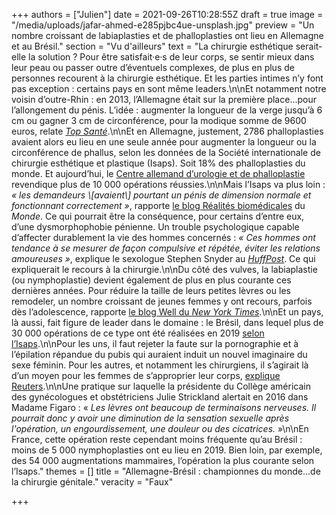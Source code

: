 +++
authors = ["Julien"]
date = 2021-09-26T10:28:55Z
draft = true
image = "/media/uploads/jafar-ahmed-e285pjbc4ue-unsplash.jpg"
preview = "Un nombre croissant de labiaplasties et de phalloplasties ont lieu en Allemagne et au Brésil."
section = "Vu d'ailleurs"
text = "La chirurgie esthétique serait-elle la solution ? Pour être satisfait·e·s de leur corps, se sentir mieux dans leur peau ou passer outre d’éventuels complexes, de plus en plus de personnes recourent à la chirurgie esthétique. Et les parties intimes n’y font pas exception : certains pays en sont même leaders.\n\nEt notamment notre voisin d’outre-Rhin : en 2013, l’Allemagne était sur la première place…pour l’allongement du pénis. L’idée : augmenter la longueur de la verge jusqu’à 6 cm ou gagner 3 cm de circonférence, pour la modique somme de 9600 euros, relate [_Top Santé_](https://www.topsante.com/couple-et-sexualite/sexualite/troubles-sexuels-chez-l-homme/allongement-du-penis-les-allemands-multiplient-les-operations-63511).\n\nEt en Allemagne, justement, 2786 phalloplasties avaient alors eu lieu en une seule année pour augmenter la longueur ou la circonférence de phallus, selon les données de la Société internationale de chirurgie esthétique et plastique (Isaps). Soit 18% des phalloplasties du monde. Et aujourd’hui, le [Centre allemand d’urologie et de phalloplastie](https://www.deutsches-zentrum-urologie.com/de/behandlungen/penisvergroesserung/eckdaten-zu-unserer-arbeit-ergebnisse/) revendique plus de 10 000 opérations réussies.\n\nMais l’Isaps va plus loin : _« les demandeurs \\[avaient\\] pourtant un pénis de dimension normale et fonctionnant correctement »_, rapporte [le blog Réalités biomédicales](https://www.lemonde.fr/blog/realitesbiomedicales/2014/08/17/lallemagne-championne-du-monde-de-la-chirurgie-dallongement-du-penis/) du _Monde_. Ce qui pourrait être la conséquence, pour certains d’entre eux, d’une dysmorphophobie pénienne. Un trouble psychologique capable d’affecter durablement la vie des hommes concernés : _« Ces hommes ont tendance à se mesurer de façon compulsive et répétée, éviter les relations amoureuses »_, explique le sexologue Stephen Snyder au [_HuffPost_](https://www.huffingtonpost.fr/entry/arretez-rire-taille-penis-complexe_fr_5d6fd599e4b09bbc9ef87b80). Ce qui expliquerait le recours à la chirurgie.\n\nDu côté des vulves, la labiaplastie (ou nymphoplastie) devient également de plus en plus courante ces dernières années. Pour réduire la taille de leurs petites lèvres ou les remodeler, un nombre croissant de jeunes femmes y ont recours, parfois dès l’adolescence, rapporte [le blog Well du _New York Times_](https://well.blogs.nytimes.com/2016/04/25/increase-in-teenage-genital-surgery-prompts-guidelines-for-doctors/).\n\nEt un pays, là aussi, fait figure de leader dans le domaine : le Brésil, dans lequel plus de 30 000 opérations de ce type ont été réalisées en 2019 [selon l’Isaps](https://www.isaps.org/wp-content/uploads/2020/12/Global-Survey-2019.pdf).\n\nPour les uns, il faut rejeter la faute sur la pornographie et à l’épilation répandue du pubis qui auraient induit un nouvel imaginaire du sexe féminin. Pour les autres, et notamment les chirurgiens, il s’agirait là d’un moyen pour les femmes de s’approprier leur corps, [explique Reuters](https://www.reuters.com/article/us-brazil-plasticsurgery-idUSKBN1FL6B1).\n\nUne pratique sur laquelle la présidente du Collège américain des gynécologues et obstétriciens Julie Strickland alertait en 2016 dans Madame Figaro : « _Les lèvres ont beaucoup de terminaisons nerveuses. Il pourrait donc y avoir une diminution de la sensation sexuelle après l'opération, un engourdissement, une douleur ou des cicatrices._ »\n\nEn France, cette opération reste cependant moins fréquente qu’au Brésil : moins de 5 000 nymphoplasties ont eu lieu en 2019. Bien loin, par exemple, des 54 000 augmentations mammaires, l’opération la plus courante selon l’Isaps."
themes = []
title = "Allemagne-Brésil : championnes du monde…de la chirurgie génitale."
veracity = "Faux"

+++
